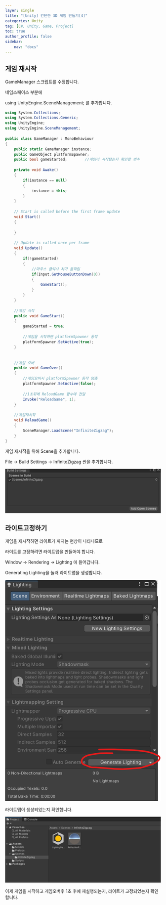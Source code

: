 ```yaml
---
layer: single
title: "[Unity] 간단한 3D 게임 만들기[4]"
categories: Unity
tag: [C#, Unity, Game, Project]
toc: true
author_profile: false
sidebar: 
    nav: "docs"
---
```



## 게임 재시작

GameManager 스크립트를 수정합니다.

네임스페이스 부분에

using UnityEngine.SceneManagement; 를 추가합니다.

```c#
using System.Collections;
using System.Collections.Generic;
using UnityEngine;
using UnityEngine.SceneManagement;

public class GameManager : MonoBehaviour
{
    public static GameManager instance;
    public GameObject platformSpawner;
    public bool gameStarted;        //게임이 시작됐는지 확인할 변수

    private void Awake()
    {
        if(instance == null)
        {
            instance = this;
        }
    }

    // Start is called before the first frame update
    void Start()
    {
        
    }

    // Update is called once per frame
    void Update()
    {
        if(!gameStarted)
        {
            //마우스 클릭시 차가 움직임
            if(Input.GetMouseButtonDown(0))
            {
                GameStart();
            }
        }
    }

    //게임 시작
    public void GameStart()
    {
        gameStarted = true;

        //게임을 시작하면 platformSpawner 동작
        platformSpawner.SetActive(true);
    }


    //게임 오버
    public void GameOver()
    {
        //게임오버시 platformSpawner 동작 멈춤
        platformSpawner.SetActive(false);

        //1초뒤에 ReloadGame 함수에 전달
        Invoke("ReloadGame", 1);
    }

    //게임재시작
    void ReloadGame()
    {
        SceneManager.LoadScene("InfiniteZigzag");
    }
}

```


게임 재시작을 위해 Scene을 추가합니다.

File -> Build Settings -> InfiniteZigzag 씬을 추가합니다.

![image](/images/2023-05-08/capture_1.png)




## 라이트고정하기

게임을 재시작하면 라이트가 꺼지는 현상이 나타나므로

라이트를 고정하려면 라이트맵을 만들어야 합니다.

Window -> Rendering -> Lighting 에 들어갑니다.

Generating Lighting을 눌러 라이트맵을 생성합니다.


![image](/images/2023-05-08/capture_2.png)




라이트맵이 생성되었는지 확인합니다.


![image](/images/2023-05-08/capture_3.png)





이제 게임을 시작하고 게임오버후 1초 후에 재실행되는지, 라이트가 고정되었는지 확인합니다.

